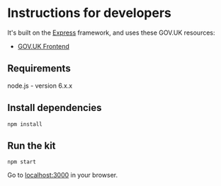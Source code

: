 # Instructions for developers

It's built on the [Express](http://expressjs.com/) framework, and uses these GOV.UK resources:

- [GOV.UK Frontend](https://github.com/alphagov/govuk-frontend)

## Requirements

node.js - version 6.x.x

## Install dependencies

```
npm install
```

## Run the kit
```
npm start
```

Go to [localhost:3000](http://localhost:3000) in your browser.
